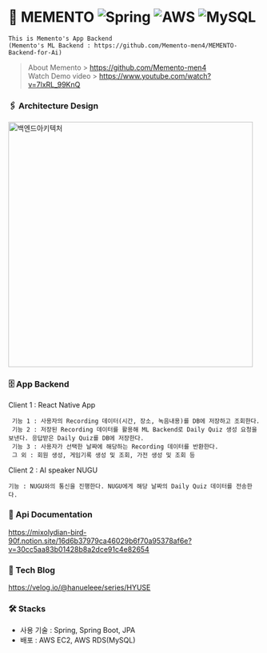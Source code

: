 # 🧠 MEMENTO       ![Spring](https://img.shields.io/badge/spring-%236DB33F.svg?style=for-the-badge&logo=spring&logoColor=white) ![AWS](https://img.shields.io/badge/AWS-%23FF9900.svg?style=for-the-badge&logo=amazon-aws&logoColor=white) ![MySQL](https://img.shields.io/badge/mysql-%2300f.svg?style=for-the-badge&logo=mysql&logoColor=white)
```
This is Memento's App Backend  
(Memento's ML Backend : https://github.com/Memento-men4/MEMENTO-Backend-for-Ai)
```
> About Memento > https://github.com/Memento-men4  
> Watch Demo video > https://www.youtube.com/watch?v=7lxRL_99KnQ

### 🖇 Architecture Design
<img width="489" alt="백엔드아키텍처" src="https://user-images.githubusercontent.com/91522259/207849988-2bc60dcf-9f8e-4987-8724-c1ddae513d67.png">  

### 🗄 App Backend
Client 1 : React Native App
```
 기능 1 : 사용자의 Recording 데이터(시간, 장소, 녹음내용)를 DB에 저장하고 조회한다.
 기능 2 : 저장된 Recording 데이터를 활용해 ML Backend로 Daily Quiz 생성 요청을 보낸다. 응답받은 Daily Quiz를 DB에 저장한다.
 기능 3 : 사용자가 선택한 날짜에 해당하는 Recording 데이터를 반환한다.
 그 외 : 회원 생성, 게임기록 생성 및 조회, 가전 생성 및 조회 등
```
Client 2 : AI speaker NUGU
```
기능 : NUGU와의 통신을 진행한다. NUGU에게 해당 날짜의 Daily Quiz 데이터를 전송한다.
```

### 📁 Api Documentation
https://mixolydian-bird-90f.notion.site/16d6b37979ca46029b6f70a95378af6e?v=30cc5aa83b01428b8a2dce91c4e82654  

### 📝 Tech Blog
https://velog.io/@hanueleee/series/HYUSE  

### 🛠 Stacks

- 사용 기술 : Spring, Spring Boot, JPA
- 배포 : AWS EC2, AWS RDS(MySQL)
